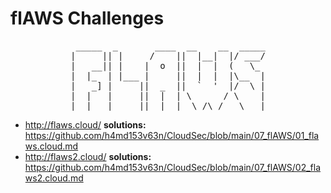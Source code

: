 # flAWS Challenges

<center>
<pre>
 _____  _       ____  __    __  _____
|     || |     /    ||  |__|  |/ ___/
|   __|| |    |  o  ||  |  |  (   \_ 
|  |_  | |___ |     ||  |  |  |\__  |
|   _] |     ||  _  ||  `  '  |/  \ |
|  |   |     ||  |  | \      / \    |
|__|   |_____||__|__|  \_/\_/   \___|
</pre>
</center>

+ http://flaws.cloud/ **solutions:** https://github.com/h4md153v63n/CloudSec/blob/main/07_flAWS/01_flaws.cloud.md
+ http://flaws2.cloud/ **solutions:** https://github.com/h4md153v63n/CloudSec/blob/main/07_flAWS/02_flaws2.cloud.md

